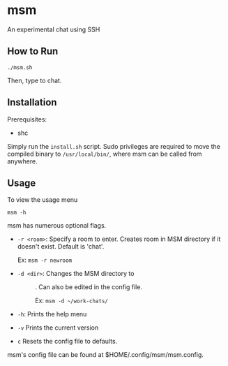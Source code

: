 # msm

An experimental chat using SSH

## How to Run

```console
./msm.sh
```

Then, type to chat.

## Installation
Prerequisites:
- shc

Simply run the `install.sh` script. Sudo privileges are required to move the compiled binary to `/usr/local/bin/`, where msm can be called from anywhere.

## Usage
To view the usage menu
```console
msm -h
```

msm has numerous optional flags.
- `-r <room>`: Specify a room to enter. Creates room in MSM directory if it doesn't exist. Default is 'chat'.
  
  Ex: `msm -r newroom`
- `-d <dir>`: Changes the MSM directory to <dir>. Can also be edited in the config file.

  Ex: `msm -d ~/work-chats/`
- `-h`: Prints the help menu
- `-v` Prints the current version
- `c` Resets the config file to defaults.

msm's config file can be found at $HOME/.config/msm/msm.config.
